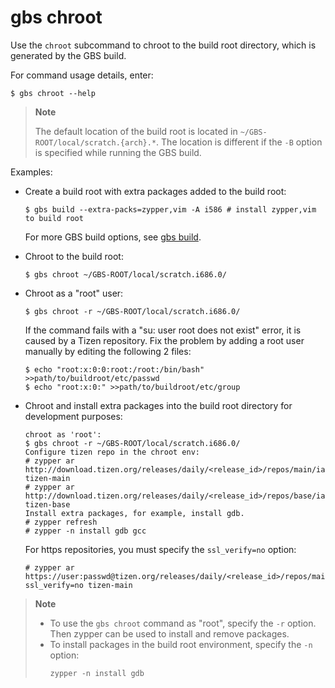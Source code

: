 # gbs chroot

Use the `chroot` subcommand to chroot to the build root directory, which is generated by the GBS build.

For command usage details, enter:

```
$ gbs chroot --help
```

> **Note**
>
>  The default location of the build root is located in `~/GBS-ROOT/local/scratch.{arch}.*`. The location is different if the `-B` option is specified while running the GBS build.

Examples:

- Create a build root with extra packages added to the build root:

  ```
  $ gbs build --extra-packs=zypper,vim -A i586 # install zypper,vim to build root
  ```

  For more GBS build options, see [gbs build](gbs-build.md).

- Chroot to the build root:

  ```
  $ gbs chroot ~/GBS-ROOT/local/scratch.i686.0/
  ```

- Chroot as a "root" user:

  ```
  $ gbs chroot -r ~/GBS-ROOT/local/scratch.i686.0/
  ```

  If the command fails with a "su: user root does not exist" error, it is caused by a Tizen repository. Fix the problem by adding a root user manually by editing the following 2 files:

  ```
  $ echo "root:x:0:0:root:/root:/bin/bash" >>path/to/buildroot/etc/passwd
  $ echo "root:x:0:" >>path/to/buildroot/etc/group
  ```

- Chroot and install extra packages into the build root directory for development purposes:

  ```
  chroot as 'root':
  $ gbs chroot -r ~/GBS-ROOT/local/scratch.i686.0/
  Configure tizen repo in the chroot env:
  # zypper ar http://download.tizen.org/releases/daily/<release_id>/repos/main/ia32/packages tizen-main
  # zypper ar http://download.tizen.org/releases/daily/<release_id>/repos/base/ia32/packages tizen-base
  Install extra packages, for example, install gdb.
  # zypper refresh
  # zypper -n install gdb gcc
  ```

  For https repositories, you must specify the `ssl_verify=no` option:

  ```
  # zypper ar https://user:passwd@tizen.org/releases/daily/<release_id>/repos/main/ia32/packages/?ssl_verify=no tizen-main
  ```

> **Note**
>
> - To use the `gbs chroot` command as "root", specify the `-r` option. Then zypper can be used to install and remove packages.
> - To install packages in the build root environment, specify the `-n` option:
>   ```
>   zypper -n install gdb
>   ```
